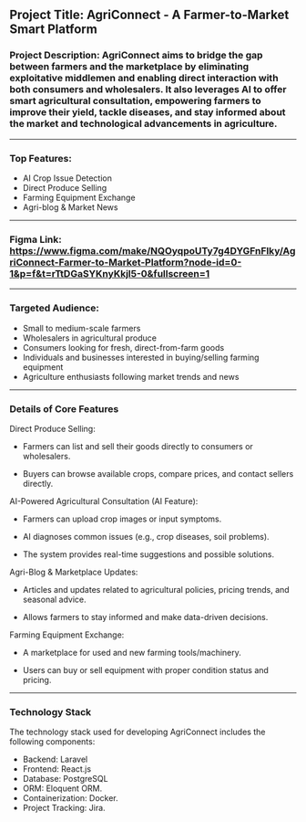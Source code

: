 ## Project Title: AgriConnect - A Farmer-to-Market Smart Platform

### Project Description: AgriConnect aims to bridge the gap between farmers and the marketplace by eliminating exploitative middlemen and enabling direct interaction with both consumers and wholesalers. It also leverages AI to offer smart agricultural consultation, empowering farmers to improve their yield, tackle diseases, and stay informed about the market and technological advancements in agriculture.

---

### Top Features:
* AI Crop Issue Detection
* Direct Produce Selling
* Farming Equipment Exchange
* Agri-blog & Market News

---

### Figma Link: https://www.figma.com/make/NQOyqpoUTy7g4DYGFnFIky/AgriConnect-Farmer-to-Market-Platform?node-id=0-1&p=f&t=rTtDGaSYKnyKkjl5-0&fullscreen=1

---

### Targeted Audience:
*	Small to medium-scale farmers
*	Wholesalers in agricultural produce
*	Consumers looking for fresh, direct-from-farm goods
*	Individuals and businesses interested in buying/selling farming equipment
*	Agriculture enthusiasts following market trends and news

---

### Details of Core Features


Direct Produce Selling:

-	Farmers can list and sell their goods directly to consumers or wholesalers.

-	Buyers can browse available crops, compare prices, and contact sellers directly.



AI-Powered Agricultural Consultation (AI Feature):

-	Farmers can upload crop images or input symptoms.

-	AI diagnoses common issues (e.g., crop diseases, soil problems).

-	The system provides real-time suggestions and possible solutions.



Agri-Blog & Marketplace Updates:

-	Articles and updates related to agricultural policies, pricing trends, and seasonal advice.
 
-	Allows farmers to stay informed and make data-driven decisions.



Farming Equipment Exchange:

-	A marketplace for used and new farming tools/machinery.

-	Users can buy or sell equipment with proper condition status and pricing.

---

### Technology Stack

The technology stack used for developing AgriConnect includes the following components:

-	Backend: Laravel
-	Frontend: React.js
-	Database: PostgreSQL
-	ORM: Eloquent ORM.
-	Containerization: Docker.
-	Project Tracking: Jira.


